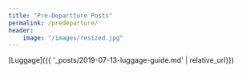 ```yaml
---
title: "Pre-Departture Posts"
permalink: /predeparture/
header:
    image: "/images/resized.jpg"
---
```

[Luggage]({{ '_posts/2019-07-13-luggage-guide.md' | relative_url}})